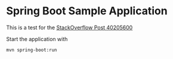 Spring Boot Sample Application
==============================

This is a test for the [StackOverflow Post 40205600](http://stackoverflow.com/questions/40205600/spring-boot-app-terminating-at-startup)

Start the application with

    mvn spring-boot:run
